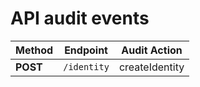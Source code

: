 # API audit events


| Method    | Endpoint      | Audit Action   |
| --------- | ------------- | -------------- |
| **POST**  | `/identity`   | createIdentity |